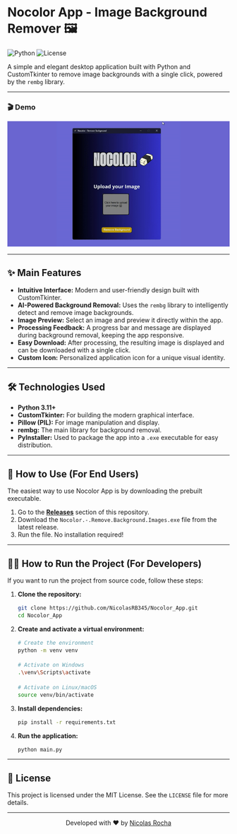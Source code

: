 # Nocolor App - Image Background Remover 🖼️

![Python](https://img.shields.io/badge/Python-3.11+-blue?style=for-the-badge&logo=python&logoColor=white)
![License](https://img.shields.io/badge/License-MIT-green?style=for-the-badge)

A simple and elegant desktop application built with Python and CustomTkinter to remove image backgrounds with a single click, powered by the `rembg` library.

---

### 🎬 Demo

![Placeholder for GIF](assets\VdeosemttuloFeitocomoClipchamp-ezgif.com-video-to-gif-converter.gif)

---

## ✨ Main Features

* **Intuitive Interface:** Modern and user-friendly design built with CustomTkinter.
* **AI-Powered Background Removal:** Uses the `rembg` library to intelligently detect and remove image backgrounds.
* **Image Preview:** Select an image and preview it directly within the app.
* **Processing Feedback:** A progress bar and message are displayed during background removal, keeping the app responsive.
* **Easy Download:** After processing, the resulting image is displayed and can be downloaded with a single click.
* **Custom Icon:** Personalized application icon for a unique visual identity.

---

## 🛠️ Technologies Used

* **Python 3.11+**
* **CustomTkinter:** For building the modern graphical interface.
* **Pillow (PIL):** For image manipulation and display.
* **rembg:** The main library for background removal.
* **PyInstaller:** Used to package the app into a `.exe` executable for easy distribution.

---

## 🚀 How to Use (For End Users)

The easiest way to use Nocolor App is by downloading the prebuilt executable.

1. Go to the **[Releases](https://github.com/NicolasRB345/Nocolor_App/releases)** section of this repository.
2. Download the `Nocolor.-.Remove.Background.Images.exe` file from the latest release.
3. Run the file. No installation required!

---

## 👨‍💻 How to Run the Project (For Developers)

If you want to run the project from source code, follow these steps:

1. **Clone the repository:**
    ```bash
    git clone https://github.com/NicolasRB345/Nocolor_App.git
    cd Nocolor_App
    ```

2. **Create and activate a virtual environment:**
    ```bash
    # Create the environment
    python -m venv venv

    # Activate on Windows
    .\venv\Scripts\activate

    # Activate on Linux/macOS
    source venv/bin/activate
    ```

3. **Install dependencies:**
    ```bash
    pip install -r requirements.txt
    ```

4. **Run the application:**
    ```bash
    python main.py
    ```

---

## 📜 License

This project is licensed under the MIT License. See the `LICENSE` file for more details.

---

<p align="center">
  Developed with ❤️ by <a href="https://github.com/NicolasRB345">Nicolas Rocha</a>
</p>
